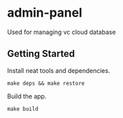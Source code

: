 # admin-panel

Used for managing vc cloud database

## Getting Started

Install neat tools and dependencies.

```
make deps && make restore
```

Build the app.

```
make build
```

